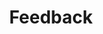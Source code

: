 ---
title: Feedback
description: How to give, recive and share feedback
image:

# Badge style
style:
    background: "#C44601"
    color: "#fff"
---